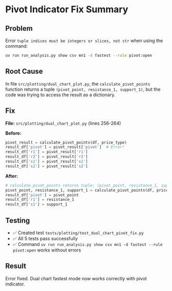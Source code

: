 # Pivot Indicator Fix Summary

## Problem
Error `tuple indices must be integers or slices, not str` when using the command:
```bash
uv run run_analysis.py show csv mn1 -d fastest --rule pivot:open
```

## Root Cause
In file `src/plotting/dual_chart_plot.py`, the `calculate_pivot_points` function returns a tuple `(pivot_point, resistance_1, support_1)`, but the code was trying to access the result as a dictionary.

## Fix
**File:** `src/plotting/dual_chart_plot.py` (lines 256-264)

**Before:**
```python
pivot_result = calculate_pivot_points(df, price_type)
result_df['pivot'] = pivot_result['pivot']  # Error!
result_df['r1'] = pivot_result['r1']
result_df['r2'] = pivot_result['r2']
result_df['s1'] = pivot_result['s1']
result_df['s2'] = pivot_result['s2']
```

**After:**
```python
# calculate_pivot_points returns tuple: (pivot_point, resistance_1, support_1)
pivot_point, resistance_1, support_1 = calculate_pivot_points(df, price_type)
result_df['pivot'] = pivot_point
result_df['r1'] = resistance_1
result_df['s1'] = support_1
```

## Testing
- ✅ Created test `tests/plotting/test_dual_chart_pivot_fix.py`
- ✅ All 5 tests pass successfully
- ✅ Command `uv run run_analysis.py show csv mn1 -d fastest --rule pivot:open` works without errors

## Result
Error fixed. Dual chart fastest mode now works correctly with pivot indicator. 